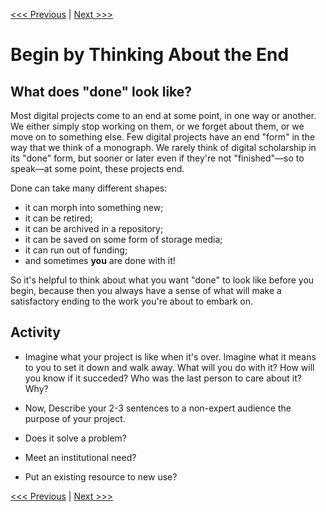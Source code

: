 [<<< Previous](../README.md) | [Next >>>](02-audience.md)

# Begin by Thinking About the End

## What does "done" look like? 

Most digital projects come to an end at some point, in one way or another. We either simply stop working on them, or we forget about them, or we move on to something else. Few digital projects have an end "form" in the way that we think of a monograph. We rarely think of digital scholarship in its "done" form, but sooner or later even if they're not "finished"—so to speak—at some point, these projects end. 

Done can take many different shapes: 

* it can morph into something new;
* it can be retired;
* it can be archived in a repository;
* it can be saved on some form of storage media;
* it can run out of funding; 
* and sometimes **you** are done with it!

So it's helpful to think about what you want "done" to look like before you begin, because then you always have a sense of what will make a satisfactory ending to the work you're about to embark on. 

## Activity

* Imagine what your project is like when it's over. Imagine what it means to you to set it down and walk away. What will you do with it? How will you know if it succeded? Who was the last person to care about it? Why? 

* Now, Describe your 2-3 sentences to a non-expert audience the purpose of your project. 

 * Does it solve a problem? 
 * Meet an institutional need? 
 * Put an existing resource to new use?  

[<<< Previous](../README.md) | [Next >>>](02-audience.md)